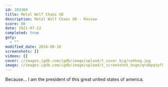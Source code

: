 ```yaml
---
id: 103304
title: Metal Wolf Chaos XD
description: Metal Wolf Chaos XD - Review
score: 80
date: 2021-07-12
completed: true
goty:
  - ""
modified_date: 2024-08-16
screenshots: []
videos: []
cover: //images.igdb.com/igdb/image/upload/t_cover_big/co4keg.jpg
image: //images.igdb.com/igdb/image/upload/t_screenshot_huge/qrwbpqtpfknrbxxwstpp.jpg
---
```

Because... I am the president of this great united states of america.